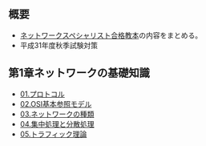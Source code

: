 ## 概要

- [ネットワークスペシャリスト合格教本][Amazonリンク]の内容をまとめる。
- 平成31年度秋季試験対策

[Amazonリンク]: https://www.amazon.co.jp/%E5%B9%B3%E6%88%9030%E5%B9%B4%E5%BA%A6-%E3%83%8D%E3%83%83%E3%83%88%E3%83%AF%E3%83%BC%E3%82%AF%E3%82%B9%E3%83%9A%E3%82%B7%E3%83%A3%E3%83%AA%E3%82%B9%E3%83%88%E5%90%88%E6%A0%BC%E6%95%99%E6%9C%AC-%E6%83%85%E5%A0%B1%E5%87%A6%E7%90%86%E6%8A%80%E8%A1%93%E8%80%85%E8%A9%A6%E9%A8%93-%E5%B2%A1%E5%B6%8B-%E8%A3%95%E5%8F%B2/dp/4774193313


## 第1章ネットワークの基礎知識
- [01.プロトコル](mdFiles/第1章ネットワークの基礎知識/01.プロトコル.md)
- [02.OSI基本参照モデル](mdFiles/第1章ネットワークの基礎知識/02.OSI基本参照モデル.md)
- [03.ネットワークの種類](mdFiles/第1章ネットワークの基礎知識/03.ネットワークの種類.md)
- [04.集中処理と分散処理](mdFiles/第1章ネットワークの基礎知識/04.集中処理と分散処理.md)
- [05.トラフィック理論](mdFiles/第1章ネットワークの基礎知識/05.トラフィック理論.md)


